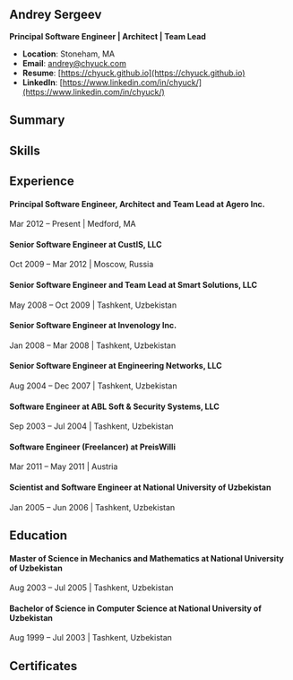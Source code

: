 ## Andrey Sergeev
**Principal Software Engineer | Architect | Team Lead**
- **Location**: Stoneham, MA
- **Email**: [andrey@chyuck.com](mailto:andrey@chyuck.com)
- **Resume**: [https://chyuck.github.io](https://chyuck.github.io)
- **LinkedIn**: [https://www.linkedin.com/in/chyuck/](https://www.linkedin.com/in/chyuck/)


## Summary


## Skills


## Experience

#### Principal Software Engineer, Architect and Team Lead at Agero Inc.
Mar 2012 – Present | Medford, MA

#### Senior Software Engineer at CustIS, LLC
Oct 2009 – Mar 2012 | Moscow, Russia

#### Senior Software Engineer and Team Lead at Smart Solutions, LLC
May 2008 – Oct 2009 | Tashkent, Uzbekistan

#### Senior Software Engineer at Invenology Inc.
Jan 2008 – Mar 2008 | Tashkent, Uzbekistan

#### Senior Software Engineer at Engineering Networks, LLC
Aug 2004 – Dec 2007 | Tashkent, Uzbekistan

#### Software Engineer at ABL Soft & Security Systems, LLC
Sep 2003 – Jul 2004 | Tashkent, Uzbekistan

#### Software Engineer (Freelancer) at PreisWilli
Mar 2011 – May 2011 | Austria

#### Scientist and Software Engineer at National University of Uzbekistan
Jan 2005 – Jun 2006 | Tashkent, Uzbekistan


## Education

#### Master of Science in Mechanics and Mathematics at National University of Uzbekistan
Aug 2003 – Jul 2005 | Tashkent, Uzbekistan

#### Bachelor of Science in Computer Science at National University of Uzbekistan
Aug 1999 – Jul 2003 | Tashkent, Uzbekistan


## Certificates

